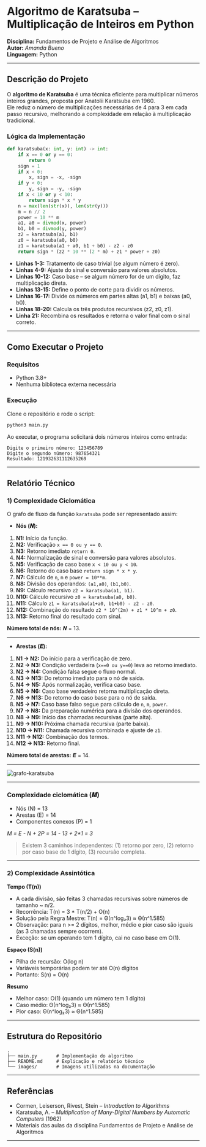 # Algoritmo de Karatsuba – Multiplicação de Inteiros em Python

**Disciplina:** Fundamentos de Projeto e Análise de Algoritmos  
**Autor:** *Amanda Bueno*  
**Linguagem:** Python

---

## Descrição do Projeto

O **algoritmo de Karatsuba** é uma técnica eficiente para multiplicar números inteiros grandes, proposta por Anatolii Karatsuba em 1960.  
Ele reduz o número de multiplicações necessárias de 4 para 3 em cada passo recursivo, melhorando a complexidade em relação à multiplicação tradicional.

### Lógica da Implementação

```python
def karatsuba(x: int, y: int) -> int:
    if x == 0 or y == 0:
        return 0
    sign = 1
    if x < 0:
        x, sign = -x, -sign
    if y < 0:
        y, sign = -y, -sign
    if x < 10 or y < 10:
        return sign * x * y
    n = max(len(str(x)), len(str(y)))
    m = n // 2
    power = 10 ** m
    a1, a0 = divmod(x, power)
    b1, b0 = divmod(y, power)
    z2 = karatsuba(a1, b1)
    z0 = karatsuba(a0, b0)
    z1 = karatsuba(a1 + a0, b1 + b0) - z2 - z0
    return sign * (z2 * 10 ** (2 * m) + z1 * power + z0)
````

* **Linhas 1-3:** Tratamento de caso trivial (se algum número é zero).
* **Linhas 4-9:** Ajuste do sinal e conversão para valores absolutos.
* **Linhas 10-12:** Caso base – se algum número for de um dígito, faz multiplicação direta.
* **Linhas 13-15:** Define o ponto de corte para dividir os números.
* **Linhas 16-17:** Divide os números em partes altas (a1, b1) e baixas (a0, b0).
* **Linhas 18-20:** Calcula os três produtos recursivos (z2, z0, z1).
* **Linha 21:** Recombina os resultados e retorna o valor final com o sinal correto.

---

## Como Executar o Projeto

### Requisitos

* Python 3.8+
* Nenhuma biblioteca externa necessária

### Execução

Clone o repositório e rode o script:

```bash
python3 main.py
```

Ao executar, o programa solicitará dois números inteiros como entrada:

```
Digite o primeiro número: 123456789
Digite o segundo número: 987654321
Resultado: 121932631112635269
```

---

## Relatório Técnico

### 1) Complexidade Ciclomática

O grafo de fluxo da função `karatsuba` pode ser representado assim:

- **Nós (𝑵):**

1. **N1:** Início da função.
2. **N2:** Verificação `x == 0 ou y == 0`.
3. **N3:** Retorno imediato `return 0`.
4. **N4:** Normalização de sinal e conversão para valores absolutos.
5. **N5:** Verificação de caso base `x < 10 ou y < 10`.
6. **N6:** Retorno do caso base `return sign * x * y`.
7. **N7:** Cálculo de `n`, `m` e `power = 10**m`.
8. **N8:** Divisão dos operandos: `(a1,a0)`, `(b1,b0)`.
9. **N9:** Cálculo recursivo `z2 = karatsuba(a1, b1)`.
10. **N10:** Cálculo recursivo `z0 = karatsuba(a0, b0)`.
11. **N11:** Cálculo `z1 = karatsuba(a1+a0, b1+b0) - z2 - z0`.
12. **N12:** Combinação do resultado `z2 * 10^(2m) + z1 * 10^m + z0`.
13. **N13:** Retorno final do resultado com sinal.

**Número total de nós:** 𝑵 = 13.

---

- **Arestas (𝑬):**

1. **N1 → N2:** Do início para a verificação de zero.
2. **N2 → N3:** Condição verdadeira (`x==0 ou y==0`) leva ao retorno imediato.
3. **N2 → N4:** Condição falsa segue o fluxo normal.
4. **N3 → N13:** Do retorno imediato para o nó de saída.
5. **N4 → N5:** Após normalização, verifica caso base.
6. **N5 → N6:** Caso base verdadeiro retorna multiplicação direta.
7. **N6 → N13:** Do retorno do caso base para o nó de saída.
8. **N5 → N7:** Caso base falso segue para cálculo de `n`, `m`, `power`.
9. **N7 → N8:** Da preparação numérica para a divisão dos operandos.
10. **N8 → N9:** Início das chamadas recursivas (parte alta).
11. **N9 → N10:** Próxima chamada recursiva (parte baixa).
12. **N10 → N11:** Chamada recursiva combinada e ajuste de `z1`.
13. **N11 → N12:** Combinação dos termos.
14. **N12 → N13:** Retorno final.

**Número total de arestas:** 𝑬 = 14.

---

![grafo-karatsuba](images/karatsuba-graph.png)

---

### Complexidade ciclomática (𝑴)

* Nós (N) = 13
* Arestas (E) = 14
* Componentes conexos (P) = 1

_M = E - N + 2P = 14 - 13 + 2*1 = 3_

> Existem 3 caminhos independentes: (1) retorno por zero, (2) retorno por caso base de 1 dígito, (3) recursão completa.

---

### 2) Complexidade Assintótica

**Tempo (T(n))**
- A cada divisão, são feitas 3 chamadas recursivas sobre números de tamanho ~ n/2.
- Recorrência:
  T(n) = 3 * T(n/2) + O(n)
- Solução pela Regra Mestre:
  T(n) = Θ(n^log₂3)  ≈  Θ(n^1.585)
- Observação: para n >= 2 dígitos, melhor, médio e pior caso são iguais (as 3 chamadas sempre ocorrem).
- Exceção: se um operando tem 1 dígito, cai no caso base em O(1).

**Espaço (S(n))**
- Pilha de recursão: O(log n)
- Variáveis temporárias podem ter até O(n) dígitos
- Portanto: S(n) = O(n)

**Resumo**
- Melhor caso: O(1) (quando um número tem 1 dígito)  
- Caso médio: Θ(n^log₂3) ≈ Θ(n^1.585)
- Pior caso:  Θ(n^log₂3) ≈ Θ(n^1.585)

---

## Estrutura do Repositório

```
.
├── main.py       # Implementação do algoritmo
├── README.md     # Explicação e relatório técnico
└── images/       # Imagens utilizadas na documentação
```

---

## Referências

- Cormen, Leiserson, Rivest, Stein – *Introduction to Algorithms*  
- Karatsuba, A. – *Multiplication of Many-Digital Numbers by Automatic Computers* (1962)  
- Materiais das aulas da disciplina Fundamentos de Projeto e Análise de Algoritmos

---
